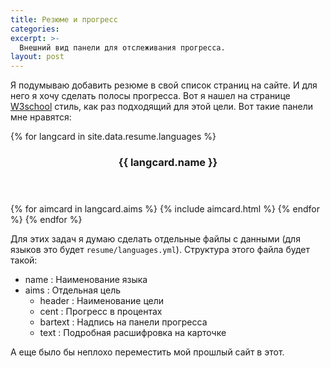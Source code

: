 ```yaml
---
title: Резюме и прогресс
categories:
excerpt: >-
  Внешний вид панели для отслеживания прогресса.
layout: post
---
```


Я подумываю добавить резюме в свой список страниц на сайте.  И для
него я хочу сделать полосы прогресса.  Вот я нашел на странице
[W3school][w3css] стиль, как раз подходящий для этой цели.  Вот такие
панели мне нравятся:

{% for langcard in site.data.resume.languages %}
  <header><h3>{{ langcard.name }}</h3></header>
  {% for aimcard in langcard.aims %}
    {% include aimcard.html %}
  {% endfor %}
{% endfor %}

Для этих задач я думаю сделать отдельные файлы с данными (для языков
это будет `resume/languages.yml`).  Структура этого файла будет такой:
- name : Наименование языка
- aims : Отдельная цель
  - header : Наименование цели
  - cent : Прогресс в процентах
  - bartext : Надпись на панели прогресса
  - text : Подробная расшифровка на карточке

А еще было бы неплохо переместить мой прошлый сайт в этот.

[w3css]: https://www.w3schools.com/w3css/w3css_progressbar.asp

